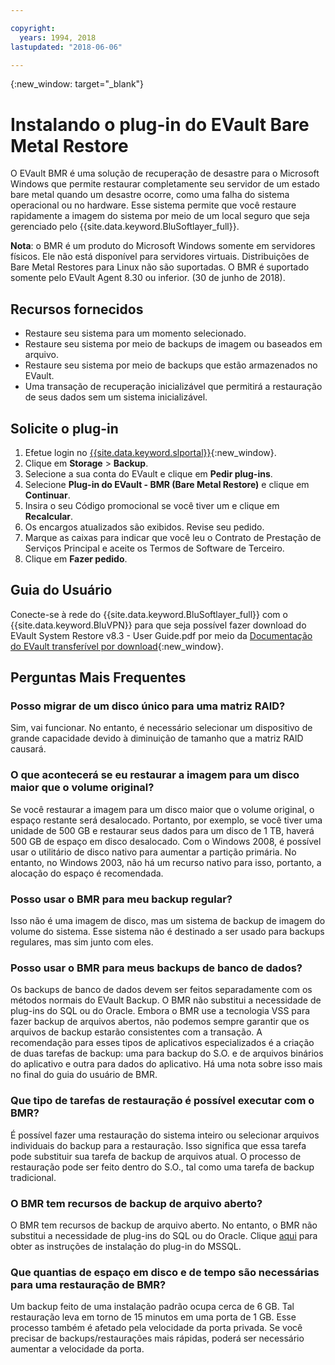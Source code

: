 ```yaml
---

copyright:
  years: 1994, 2018
lastupdated: "2018-06-06"

---
```

{:new_window: target="_blank"}

# Instalando o plug-in do EVault Bare Metal Restore

O EVault BMR é uma solução de recuperação de desastre para o Microsoft Windows que permite restaurar
completamente seu servidor de um estado bare metal quando um desastre ocorre, como uma falha do sistema
operacional ou no hardware. Esse sistema permite que você restaure rapidamente a imagem do
sistema por meio de um local seguro que seja gerenciado pelo
{{site.data.keyword.BluSoftlayer_full}}.

**Nota**: o BMR é um produto do Microsoft Windows somente em servidores físicos. Ele
não está disponível para servidores virtuais. Distribuições de Bare Metal Restores para Linux não
são suportadas. O BMR é suportado somente pelo EVault Agent 8.30 ou inferior. (30 de junho de 2018).

## Recursos fornecidos

- Restaure seu sistema para um momento selecionado.
- Restaure seu sistema por meio de backups de imagem ou baseados em arquivo.
- Restaure seu sistema por meio de backups que estão armazenados no EVault.
- Uma transação de recuperação inicializável que permitirá a restauração de seus dados sem um sistema
inicializável.

## Solicite o plug-in

1. Efetue login no [{{site.data.keyword.slportal}}](https://control.softlayer.com/){:new_window}.
2. Clique em **Storage** > **Backup**.
3. Selecione a sua conta do EVault e clique em **Pedir plug-ins**.
4. Selecione **Plug-in do EVault - BMR (Bare Metal Restore)** e clique em
**Continuar**.
5. Insira o seu Código promocional se você tiver um e clique em **Recalcular**.
6. Os encargos atualizados são exibidos. Revise seu pedido.
7. Marque as caixas para indicar que você leu o Contrato de Prestação de Serviços Principal e aceite os Termos de Software de Terceiro.
8. Clique em **Fazer pedido**.

## Guia do Usuário

Conecte-se à rede do {{site.data.keyword.BluSoftlayer_full}} com
o {{site.data.keyword.BluVPN}} para que seja possível fazer download do EVault System Restore v8.3 -
User Guide.pdf por meio da
[Documentação do
EVault transferível por download](http://downloads.service.softlayer.com/evault/Documentation/){:new_window}.

## Perguntas Mais Frequentes

### Posso migrar de um disco único para uma matriz RAID?

Sim, vai funcionar. No entanto, é necessário selecionar um dispositivo de grande capacidade devido à
diminuição de tamanho que a matriz RAID causará.

### O que acontecerá se eu restaurar a imagem para um disco maior que o volume original?

Se você restaurar a imagem para um disco maior que o volume original, o espaço restante será
desalocado. Portanto, por exemplo, se você tiver uma unidade de 500 GB e restaurar seus dados para um disco de
1 TB, haverá 500 GB de espaço em disco desalocado. Com o Windows 2008, é possível usar o utilitário de disco
nativo para aumentar a partição primária. No entanto, no Windows 2003, não há um recurso nativo para isso,
portanto, a alocação do espaço é recomendada.

### Posso usar o BMR para meu backup regular?

Isso não é uma imagem de disco, mas um sistema de backup de imagem do volume do sistema. Esse sistema
não é destinado a ser usado para backups regulares, mas sim junto com eles.  

### Posso usar o BMR para meus backups de banco de dados?

Os backups de banco de dados devem ser feitos separadamente com os métodos normais do EVault Backup.
O BMR não substitui a necessidade de plug-ins do SQL ou do Oracle. Embora o BMR use a tecnologia VSS para
fazer backup de arquivos abertos, não podemos sempre garantir que os arquivos de backup estarão
consistentes com a transação. A recomendação para esses tipos de aplicativos especializados é a criação
de duas tarefas de backup: uma para backup do S.O. e de arquivos binários do aplicativo e outra para dados do
aplicativo. Há uma nota sobre isso mais no final do guia do usuário de BMR.

### Que tipo de tarefas de restauração é possível executar com o BMR?

É possível fazer uma restauração do sistema inteiro ou selecionar arquivos individuais do
backup para a restauração. Isso significa que essa tarefa pode substituir sua tarefa de backup de arquivos
atual. O processo de restauração pode ser feito dentro do S.O., tal como uma tarefa de backup tradicional.

### O BMR tem recursos de backup de arquivo aberto?

O BMR tem recursos de backup de arquivo aberto. No entanto, o BMR não substitui a necessidade de
plug-ins do SQL ou do Oracle. Clique [aqui](evault-mssql-plugin.html) para obter as
instruções de instalação do plug-in do MSSQL.

### Que quantias de espaço em disco e de tempo são necessárias para uma restauração de BMR?

Um backup feito de uma instalação padrão ocupa cerca de 6 GB. Tal restauração leva em torno de 15
minutos em uma porta de 1 GB. Esse processo também é afetado pela velocidade da porta privada. Se você
precisar de backups/restaurações mais rápidas, poderá ser necessário aumentar a velocidade da porta.
